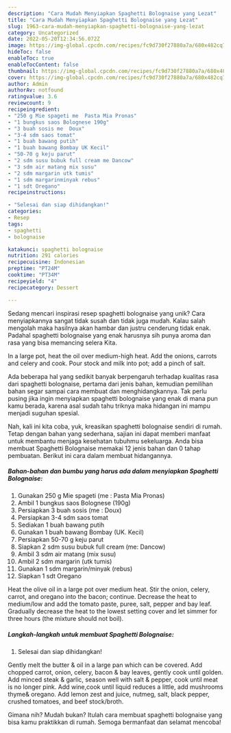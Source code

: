 ```yaml
---
description: "Cara Mudah Menyiapkan Spaghetti Bolognaise yang Lezat"
title: "Cara Mudah Menyiapkan Spaghetti Bolognaise yang Lezat"
slug: 1963-cara-mudah-menyiapkan-spaghetti-bolognaise-yang-lezat
category: Uncategorized
date: 2022-05-20T12:34:56.072Z
image: https://img-global.cpcdn.com/recipes/fc9d730f27880a7a/680x482cq70/spaghetti-bolognaise-foto-resep-utama.jpg
hideToc: false
enableToc: true
enableTocContent: false
thumbnail: https://img-global.cpcdn.com/recipes/fc9d730f27880a7a/680x482cq70/spaghetti-bolognaise-foto-resep-utama.jpg
cover: https://img-global.cpcdn.com/recipes/fc9d730f27880a7a/680x482cq70/spaghetti-bolognaise-foto-resep-utama.jpg
author: Admin
authorAv: notfound
ratingvalue: 3.6
reviewcount: 9
recipeingredient:
- "250 g Mie spageti me  Pasta Mia Pronas"
- "1 bungkus saos Bolognese 190g"
- "3 buah sosis me  Doux"
- "3-4 sdm saos tomat"
- "1 buah bawang putih"
- "1 buah bawang Bombay UK Kecil"
- "50-70 g keju parut"
- "2 sdm susu bubuk full cream me Dancow"
- "3 sdm air matang mix susu"
- "2 sdm margarin utk tumis"
- "1 sdm margarinminyak rebus"
- "1 sdt Oregano"
recipeinstructions:

- "Selesai dan siap dihidangkan!"
categories:
- Resep
tags:
- spaghetti
- bolognaise

katakunci: spaghetti bolognaise 
nutrition: 291 calories
recipecuisine: Indonesian
preptime: "PT24M"
cooktime: "PT34M"
recipeyield: "4"
recipecategory: Dessert

---
```





Sedang mencari inspirasi resep spaghetti bolognaise yang unik? Cara menyiapkannya sangat tidak susah dan tidak juga mudah. Kalau salah mengolah maka hasilnya akan hambar dan justru cenderung tidak enak. Padahal spaghetti bolognaise yang enak harusnya sih punya aroma dan rasa yang bisa memancing selera Kita.





In a large pot, heat the oil over medium-high heat. Add the onions, carrots and celery and cook. Pour stock and milk into pot; add a pinch of salt.

Ada beberapa hal yang sedikit banyak berpengaruh terhadap kualitas rasa dari spaghetti bolognaise, pertama dari jenis bahan, kemudian pemilihan bahan segar sampai cara membuat dan menghidangkannya. Tak perlu pusing jika ingin menyiapkan spaghetti bolognaise yang enak di mana pun kamu berada, karena asal sudah tahu triknya maka hidangan ini mampu menjadi suguhan spesial.






Nah, kali ini kita coba, yuk, kreasikan spaghetti bolognaise sendiri di rumah. Tetap dengan bahan yang sederhana, sajian ini dapat memberi manfaat untuk membantu menjaga kesehatan tubuhmu sekeluarga. Anda bisa membuat Spaghetti Bolognaise memakai 12 jenis bahan dan 0 tahap pembuatan. Berikut ini cara dalam membuat hidangannya.

<!--inarticleads1-->

##### Bahan-bahan dan bumbu yang harus ada dalam menyiapkan Spaghetti Bolognaise:

1. Gunakan 250 g Mie spageti (me : Pasta Mia Pronas)
1. Ambil 1 bungkus saos Bolognese (190g)
1. Persiapkan 3 buah sosis (me : Doux)
1. Persiapkan 3-4 sdm saos tomat
1. Sediakan 1 buah bawang putih
1. Gunakan 1 buah bawang Bombay (UK. Kecil)
1. Persiapkan 50-70 g keju parut
1. Siapkan 2 sdm susu bubuk full cream (me: Dancow)
1. Ambil 3 sdm air matang (mix susu)
1. Ambil 2 sdm margarin (utk tumis)
1. Gunakan 1 sdm margarin/minyak (rebus)
1. Siapkan 1 sdt Oregano


Heat the olive oil in a large pot over medium heat. Stir the onion, celery, carrot, and oregano into the bacon; continue. Decrease the heat to medium/low and add the tomato paste, puree, salt, pepper and bay leaf. Gradually decrease the heat to the lowest setting cover and let simmer for three hours (the mixture should not boil). 

<!--inarticleads2-->

##### Langkah-langkah untuk membuat Spaghetti Bolognaise:


1. Selesai dan siap dihidangkan!

Gently melt the butter &amp; oil in a large pan which can be covered. Add chopped carrot, onion, celery, bacon &amp; bay leaves, gently cook until golden. Add minced steak &amp; garlic, season well with salt &amp; pepper, cook until meat is no longer pink. Add wine,cook until liquid reduces a little, add mushrooms thyme&amp; oregano. Add lemon zest and juice, nutmeg, salt, black pepper, crushed tomatoes, and beef stock/broth. 

Gimana nih? Mudah bukan? Itulah cara membuat spaghetti bolognaise yang bisa kamu praktikkan di rumah. Semoga bermanfaat dan selamat mencoba!
